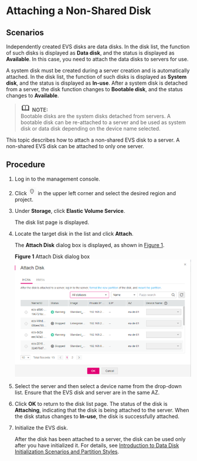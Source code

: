 # Attaching a Non-Shared Disk<a name="evs_01_0036"></a>

## Scenarios<a name="section31341812202528"></a>

Independently created EVS disks are data disks. In the disk list, the function of such disks is displayed as  **Data disk**, and the status is displayed as  **Available**. In this case, you need to attach the data disks to servers for use.

A system disk must be created during a server creation and is automatically attached. In the disk list, the function of such disks is displayed as  **System disk**, and the status is displayed as  **In-use**. After a system disk is detached from a server, the disk function changes to  **Bootable disk**, and the status changes to  **Available**.

>![](public_sys-resources/icon-note.gif) **NOTE:**   
>Bootable disks are the system disks detached from servers. A bootable disk can be re-attached to a server and be used as system disk or data disk depending on the device name selected.  

This topic describes how to attach a non-shared EVS disk to a server. A non-shared EVS disk can be attached to only one server.

## Procedure<a name="section47232828202528"></a>

1.  Log in to the management console.
2.  Click  ![](figures/icon-region.png)  in the upper left corner and select the desired region and project.
3.  Under  **Storage**, click  **Elastic Volume Service**.

    The disk list page is displayed.

4.  Locate the target disk in the list and click  **Attach**.

    The  **Attach Disk**  dialog box is displayed, as shown in  [Figure 1](#fig15846164615421).

    **Figure  1**  Attach Disk dialog box<a name="fig15846164615421"></a>  
    ![](figures/attach-disk-dialog-box.png "attach-disk-dialog-box")

5.  Select the server and then select a device name from the drop-down list. Ensure that the EVS disk and server are in the same AZ.
6.  Click  **OK**  to return to the disk list page. The status of the disk is  **Attaching**, indicating that the disk is being attached to the server. When the disk status changes to  **In-use**, the disk is successfully attached.
7.  Initialize the EVS disk.

    After the disk has been attached to a server, the disk can be used only after you have initialized it. For details, see  [Introduction to Data Disk Initialization Scenarios and Partition Styles](introduction-to-data-disk-initialization-scenarios-and-partition-styles.md).


